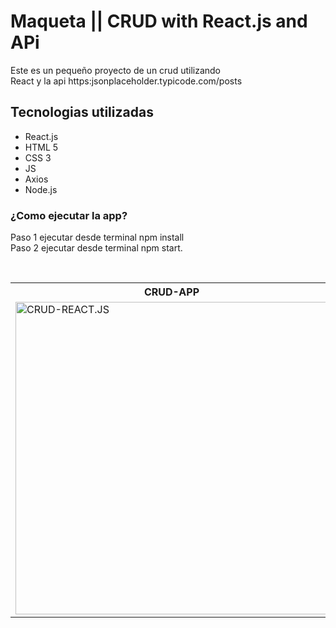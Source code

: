 
# Maqueta || CRUD with React.js and APi

<p>Este es un pequeño proyecto de un crud utilizando<br>
   React y la api https:jsonplaceholder.typicode.com/posts</p>
<h2>Tecnologias utilizadas</h2>
<ul>
   <li>React.js</li>
   <li>HTML 5</li>
   <li>CSS 3</li>
   <li>JS</li>
   <li>Axios</li>
   <li>Node.js</li>
</ul>
<h3>¿Como ejecutar la app?</h3>
<p>
 Paso 1 ejecutar desde terminal npm install<br>
 Paso 2 ejecutar desde terminal npm start.
</p><br>

<table>
   <tr>
      <th>
         CRUD-APP
      </th>
   </tr>
   <tr>
      <td>
         <img src="https://user-images.githubusercontent.com/99376135/210189822-0be08f47-f97c-49ce-b2c9-8dd055f7db50.png" alt="CRUD-REACT.JS" width="500">
      </td>
   </tr>
</table>


